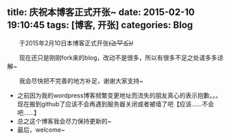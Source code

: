 title: 庆祝本博客正式开张~
date: 2015-02-10 19:10:45
tags: [博客, 开张]
categories: Blog
---

　　于2015年2月10日本博客正式开张~~\(≧▽≦)/~~

　　现在还只是刚刚fork来的blog，改动不是很多，所以有很多不足之处请多多谅解~

　　我会尽快把不完善的地方补足，谢谢大家支持~

* 之前因为我的wordpress博客频繁变更地址而流失的朋友真心的表示抱歉。。。现在搬到github了应该不会再遇到服务器关闭或者被墙了吧【应该……不会吧……】
* 总之这个博客我会尽力保持更新的~ 
* 最后，welcome~

